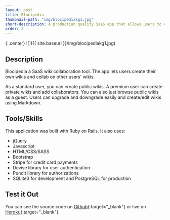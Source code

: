```yaml
---
layout: post
title: Blocipedia
thumbnail-path: "img/blocipediakg1.jpg"
short-description: A production quality SaaS app that allows users to create their own wikis.
order: 2
---
```


{:.center}
![]({{ site.baseurl }}/img/blocipediakg1.jpg)

## Description

Blocipedia a SaaS wiki collaboration tool. The app lets users create their own wikis and collab on other users' wikis.

As a standard user, you can create public wikis. A premium user can create private wikis and add collaborators. You can also just browse public wikis as a guest. Users can upgrade and downgrade easily and create/edit wikis using Markdown.

## Tools/Skills
This application was built with Ruby on Rails. It also uses:

* jQuery
* Javascript
* HTML/CSS/SASS
* Bootstrap
* Stripe for credit card payments
* Devise library for user authentication
* Pundit library for authorizations
* SQLite3 for development and PostgreSQL for production


## Test it Out

You can see the source code on [Github](https://github.com/kimbergee/blocipedia){:target="_blank"} or live on [Heroku](https://kimbergee-blocipedia.herokuapp.com/){:target="_blank"}.
